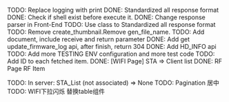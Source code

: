 TODO: Replace logging with print
DONE: Standardized all response format
DONE: Check if shell exist before execute it.
DONE: Change response parser in Front-End
TODO: Use class to Standardized all response format
TODO: Remove create_thumbnail.Remove gen_file_name.
TODO: Add document, include receive and return parameter
DONE: Add get update_firmware_log api, after finish, return 304
DONE: Add HD_INFO api
TODO: Add more TESTING ENV configuration and more test code
TODO: Add ID to each fetched item.
DONE: [WIFI Page] STA => Client list
DONE: RF Page RF Item

TODO: In server: STA_List (not associated)  => None
TODO: Pagination 居中
TODO: WIFI下拉闪烁 替换table组件
